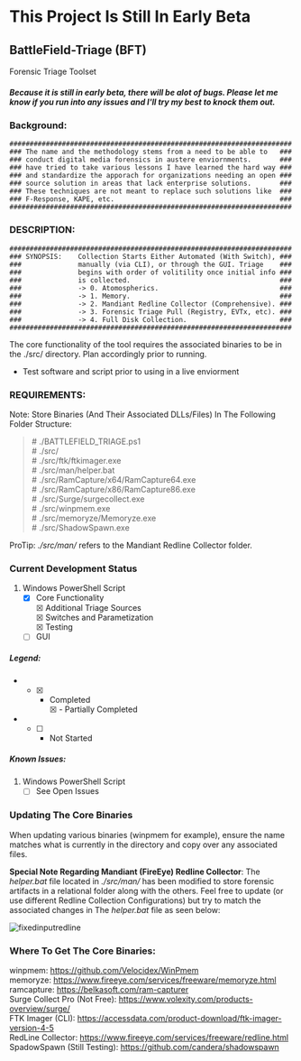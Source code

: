 # This Project Is Still In Early Beta #

## BattleField-Triage (BFT) ###
Forensic Triage Toolset

##### Because it is still in early beta, there will be alot of bugs. Please let me know if you run into any issues and I'll try my best to knock them out. #####

### Background: 

    ######################################################################
    ### The name and the methodology stems from a need to be able to   ###
    ### conduct digital media forensics in austere enviornments.       ###
    ### have tried to take various lessons I have learned the hard way ###
    ### and standardize the apporach for organizations needing an open ###
    ### source solution in areas that lack enterprise solutions.       ###
    ### These techniques are not meant to replace such solutions like  ###
    ### F-Response, KAPE, etc.                                         ###
    ######################################################################

### DESCRIPTION:

    ######################################################################
    ### SYNOPSIS:    Collection Starts Either Automated (With Switch), ###
    ###              manually (via CLI), or through the GUI. Triage    ###
    ###              begins with order of volitility once initial info ###
    ###              is collected.                                     ###
    ###              -> 0. Atomospherics.                              ###
    ###              -> 1. Memory.                                     ###
    ###              -> 2. Mandiant Redline Collector (Comprehensive). ###
    ###              -> 3. Forensic Triage Pull (Registry, EVTx, etc). ###
    ###              -> 4. Full Disk Collection.                       ###
    ######################################################################

The core functionality of the tool requires the associated binaries to be in the ./src/ directory. Plan accordingly prior to running. 
- Test software and script prior to using in a live enviorment

### REQUIREMENTS: <br />
Note: Store Binaries (And Their Associated DLLs/Files) In The Following Folder Structure:<br/>
<blockquote>
#   ./BATTLEFIELD_TRIAGE.ps1<br/>
#      ./src/<br/>
#         ./src/ftk/ftkimager.exe<br/>
#         ./src/man/helper.bat<br/>
#         ./src/RamCapture/x64/RamCapture64.exe<br/>
#         ./src/RamCapture/x86/RamCapture86.exe<br/>
#         ./src/Surge/surgecollect.exe<br/>
#         ./src/winpmem.exe<br/>
#         ./src/memoryze/Memoryze.exe<br/>
#         ./src/ShadowSpawn.exe<br/>
</blockquote>

ProTip: _./src/man/_ refers to the Mandiant Redline Collector folder.
    
### Current Development Status 
  1. Windows PowerShell Script
     - [X] Core Functionality <br />
       &#9746; Additional Triage Sources   <br/>
       &#9746; Switches and Parametization<br/>
       &#9746; Testing<br/>
     - [ ] GUI   

##### Legend:
- - [X] - Completed <br />
&#9746; - Partially Completed
- - [ ] - Not Started

##### Known Issues:
  1. Windows PowerShell Script
     - [ ] See Open Issues

### Updating The Core Binaries

When updating various binaries (winpmem for example), ensure the name matches what is currently in the directory and copy over any associated files. 

  **Special Note Regarding Mandiant (FireEye) Redline Collector**: The _helper.bat_ file located in _./src/man/_ has been modified to store forensic artifacts in a relational folder along with the others. Feel free to update (or use different Redline Collection Configurations) but try to match the associated changes in The _helper.bat_ file as seen below:

![fixedinputredline](https://user-images.githubusercontent.com/27127072/129645893-c97f1547-78f7-4ed6-85fa-90b3f709bd9e.png)
   
### Where To Get The Core Binaries: <br />
winpmem: https://github.com/Velocidex/WinPmem <br />
memoryze: https://www.fireeye.com/services/freeware/memoryze.html <br />
ramcapture: https://belkasoft.com/ram-capturer <br />
Surge Collect Pro (Not Free): https://www.volexity.com/products-overview/surge/ <br />
FTK Imager (CLI): https://accessdata.com/product-download/ftk-imager-version-4-5 <br />
RedLine Collector: https://www.fireeye.com/services/freeware/redline.html <br />
SpadowSpawn (Still Testing): https://github.com/candera/shadowspawn <br />

